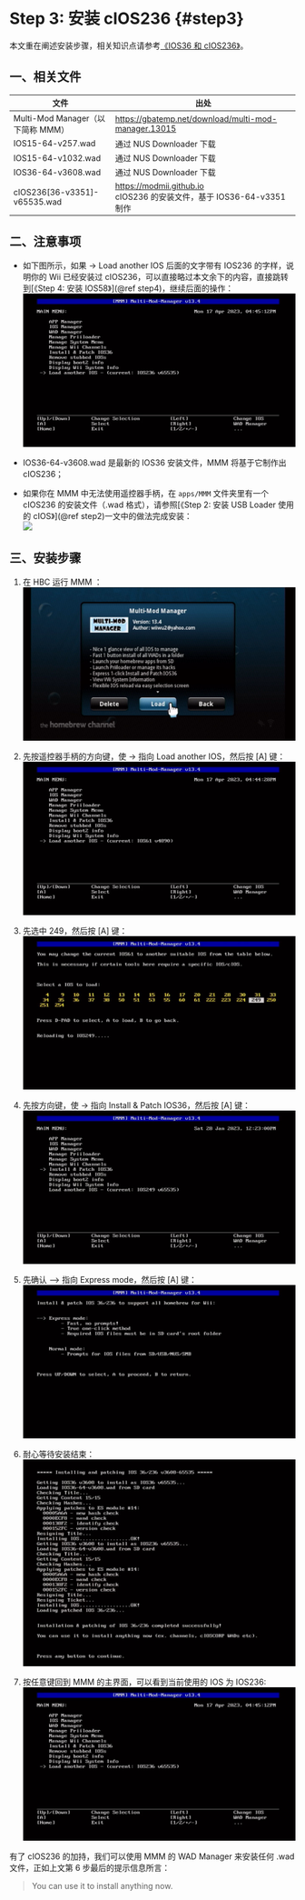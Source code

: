 # Step 3: 安装 cIOS236  {#step3}


本文重在阐述安装步骤，相关知识点请参考[《IOS36 和 cIOS236》](../cios236/README.md)。

## 一、相关文件

| 文件 | 出处 |
| --- | --- |
| Multi-Mod Manager（以下简称 MMM） | <https://gbatemp.net/download/multi-mod-manager.13015> |
| IOS15-64-v257.wad | 通过 NUS Downloader 下载 |
| IOS15-64-v1032.wad | 通过 NUS Downloader 下载 |
| IOS36-64-v3608.wad | 通过 NUS Downloader 下载 |
| cIOS236[36-v3351]-v65535.wad | <https://modmii.github.io> <br/>cIOS236 的安装文件，基于 IOS36-64-v3351 制作 |


## 二、注意事项

- 如下图所示，如果 -> Load another IOS 后面的文字带有 IOS236 的字样，说明你的 Wii 已经安装过 cIOS236，可以直接略过本文余下的内容，直接跳转到[《Step 4: 安装 IOS58》](@ref step4)，继续后面的操作：<br/>
  ![](./mmm-cios236-loaded.png)

- IOS36-64-v3608.wad 是最新的 IOS36 安装文件，MMM 将基于它制作出 cIOS236；

- 如果你在 MMM 中无法使用遥控器手柄，在 `apps/MMM` 文件夹里有一个 cIOS236 的安装文件（.wad 格式），请参照[《Step 2: 安装 USB Loader 使用的 cIOS》](@ref step2)一文中的做法完成安装：<br/>
  ![](./yawmME-select-cios236.png)


## 三、安装步骤

1. 在 HBC 运行 MMM ：<br/>
  ![](./multi-mod-manager.png)

2. 先按遥控器手柄的方向键，使 -> 指向 Load another IOS，然后按 [A] 键：<br/>
  ![](./mmm-load-another-ios.png)

3. 先选中 249，然后按 [A] 键：<br/>
  ![](./mmm-select-cios249.png)

4. 先按方向键，使 -> 指向 Install & Patch IOS36，然后按 [A] 键：<br/>
  ![](./mmm-cios249-loaded.png)

5. 先确认 --> 指向 Express mode，然后按 [A] 键：<br/>
  ![](./mmm-express-mode.png)

6. 耐心等待安装结束：<br/>
  ![](./mmm-install-cios236.png)

7. 按任意键回到 MMM 的主界面，可以看到当前使用的 IOS 为 IOS236:<br/>
  ![](./mmm-cios236-loaded.png)


有了 cIOS236 的加持，我们可以使用 MMM 的 WAD Manager 来安装任何 .wad 文件，正如上文第 6 步最后的提示信息所言：

> You can use it to install anything now.
